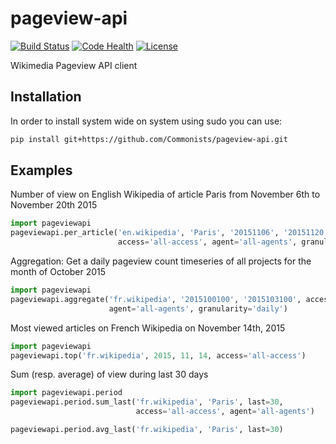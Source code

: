 # pageview-api
[![Build Status](https://travis-ci.org/Commonists/pageview-api.svg?branch=master)](https://travis-ci.org/Commonists/pageview-api)
[![Code Health](https://landscape.io/github/Commonists/pageview-api/master/landscape.svg?style=flat)](https://landscape.io/github/Commonists/pageview-api/master)
[![License](http://img.shields.io/badge/license-MIT-orange.svg?style=flat)](http://opensource.org/licenses/MIT)

Wikimedia Pageview API client

Installation
------------
In order to install system wide on system using sudo you can use:
```sh
pip install git+https://github.com/Commonists/pageview-api.git
```

Examples
--------

Number of view on English Wikipedia of article Paris from November 6th to November 20th 2015

```python
import pageviewapi
pageviewapi.per_article('en.wikipedia', 'Paris', '20151106', '20151120',
                        access='all-access', agent='all-agents', granularity='daily')
```

Aggregation: Get a daily pageview count timeseries of all projects for the month of October 2015
```python
import pageviewapi
pageviewapi.aggregate('fr.wikipedia', '2015100100', '2015103100', access='all-access',
                      agent='all-agents', granularity='daily')
```

Most viewed articles on French Wikipedia on November 14th, 2015
```python
import pageviewapi
pageviewapi.top('fr.wikipedia', 2015, 11, 14, access='all-access')
```

Sum (resp. average) of view during last 30 days
```python
import pageviewapi.period
pageviewapi.period.sum_last('fr.wikipedia', 'Paris', last=30,
                            access='all-access', agent='all-agents')

pageviewapi.period.avg_last('fr.wikipedia', 'Paris', last=30)
```
